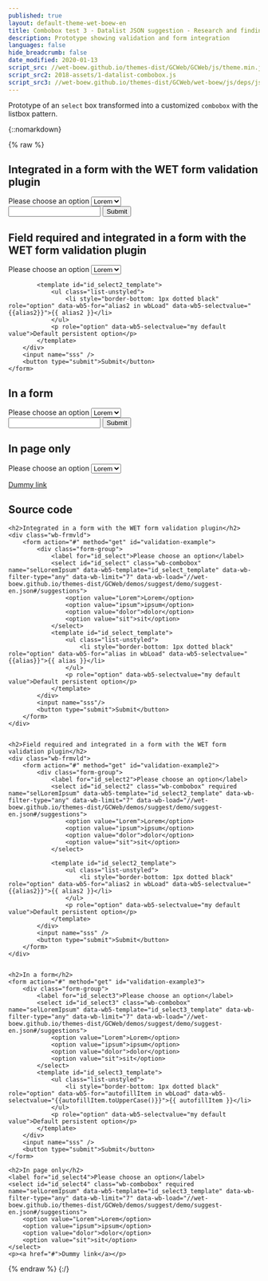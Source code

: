 ```yaml
---
published: true
layout: default-theme-wet-boew-en
title: Combobox test 3 - Datalist JSON suggestion - Research and finding
description: Prototype showing validation and form integration
languages: false
hide_breadcrumb: false
date_modified: 2020-01-13
script_src: //wet-boew.github.io/themes-dist/GCWeb/GCWeb/js/theme.min.js
script_src2: 2018-assets/1-datalist-combobox.js
script_src3: //wet-boew.github.io/themes-dist/GCWeb/wet-boew/js/deps/jsonpointer.js
---
```


Prototype of an ```select``` box transformed into a customized ```combobox``` with the listbox pattern.


{::nomarkdown}

{% raw %}

<div class="wb-prettify all-pre linenums"></div>

<style>

/* Overlay default style */
[role=listbox] {
	min-width: 230px;
	background: white;
	border: 1px solid #ccc;
	list-style: none;
	margin: 0;
	padding: 0;
	position: absolute;
	top: 1.7em;
	z-index: 9999;
	/* Note about z-index

	Ideally it should be set to 1, but the <footer id="wb-info"> has a z-index set to 5,
	 */
}

/* Active state style */
[role=option][aria-selected=true] {
	background: rgb(139, 189, 225);
}
[role=option]:hover {
	cursor: default;
}

/* Have the input and the overlay together */
.combobox-wrapper {
    display: inline-block;
    position: relative;
}

</style>

<h2>Integrated in a form with the WET form validation plugin</h2>
<div class="wb-frmvld">
	<form action="#" method="get" id="validation-example">
		<div class="form-group">
			<label for="id_select">Please choose an option</label>
			<select id="id_select" class="wb-combobox" name="selLoremIpsum" data-wb5-template="id_select_template" data-wb-filter-type="any" data-wb-limit="7" data-wb-load="//wet-boew.github.io/themes-dist/GCWeb/demos/suggest/demo/suggest-en.json#/suggestions">
				<option value="Lorem">Lorem</option>
				<option value="ipsum">ipsum</option>
				<option value="dolor">dolor</option>
				<option value="sit">sit</option>
			</select>
			<template id="id_select_template">
				<ul class="list-unstyled">
					<li style="border-bottom: 1px dotted black" role="option" data-wb5-for="alias in wbLoad" data-wb5-selectvalue="{{alias}}">{{ alias }}</li>
				</ul>
				<p role="option" data-wb5-selectvalue="my default value">Default persistent option</p>
			</template>
		</div>
		<input name="sss"/>
		<button type="submit">Submit</button>
	</form>
</div>


<h2>Field required and integrated in a form with the WET form validation plugin</h2>
<div class="wb-frmvld">
	<form action="#" method="get" id="validation-example2">
		<div class="form-group">
			<label for="id_select2">Please choose an option</label>
			<select id="id_select2" class="wb-combobox" required name="selLoremIpsum" data-wb5-template="id_select2_template" data-wb-filter-type="any" data-wb-limit="7" data-wb-load="//wet-boew.github.io/themes-dist/GCWeb/demos/suggest/demo/suggest-en.json#/suggestions">
				<option value="Lorem">Lorem</option>
				<option value="ipsum">ipsum</option>
				<option value="dolor">dolor</option>
				<option value="sit">sit</option>
			</select>

			<template id="id_select2_template">
				<ul class="list-unstyled">
					<li style="border-bottom: 1px dotted black" role="option" data-wb5-for="alias2 in wbLoad" data-wb5-selectvalue="{{alias2}}">{{ alias2 }}</li>
				</ul>
				<p role="option" data-wb5-selectvalue="my default value">Default persistent option</p>
			</template>
		</div>
		<input name="sss" />
		<button type="submit">Submit</button>
	</form>
</div>


<h2>In a form</h2>
<form action="#" method="get" id="validation-example3">
	<div class="form-group">
		<label for="id_select3">Please choose an option</label>
		<select id="id_select3" class="wb-combobox" name="selLoremIpsum" data-wb5-template="id_select3_template" data-wb-filter-type="any" data-wb-limit="7" data-wb-load="//wet-boew.github.io/themes-dist/GCWeb/demos/suggest/demo/suggest-en.json#/suggestions">
			<option value="Lorem">Lorem</option>
			<option value="ipsum">ipsum</option>
			<option value="dolor">dolor</option>
			<option value="sit">sit</option>
		</select>
		<template id="id_select3_template">
			<ul class="list-unstyled">
				<li style="border-bottom: 1px dotted black" role="option" data-wb5-for="autofillItem in wbLoad" data-wb5-selectvalue="{{autofillItem.toUpperCase()}}">{{ autofillItem }}</li>
			</ul>
			<p role="option" data-wb5-selectvalue="my default value">Default persistent option</p>
		</template>
	</div>
	<input name="sss" />
	<button type="submit">Submit</button>
</form>

<h2>In page only</h2>
<label for="id_select4">Please choose an option</label>
<select id="id_select4" class="wb-combobox" required name="selLoremIpsum" data-wb5-template="id_select3_template" data-wb-filter-type="any" data-wb-limit="7" data-wb-load="//wet-boew.github.io/themes-dist/GCWeb/demos/suggest/demo/suggest-en.json#/suggestions">
	<option value="Lorem">Lorem</option>
	<option value="ipsum">ipsum</option>
	<option value="dolor">dolor</option>
	<option value="sit">sit</option>
</select>
<p><a href="#">Dummy link</a></p>

<h2>Source code</h2>

<pre><code>&lt;h2&gt;Integrated in a form with the WET form validation plugin&lt;/h2&gt;
&lt;div class="wb-frmvld"&gt;
	&lt;form action="#" method="get" id="validation-example"&gt;
		&lt;div class="form-group"&gt;
			&lt;label for="id_select"&gt;Please choose an option&lt;/label&gt;
			&lt;select id="id_select" class="wb-combobox" name="selLoremIpsum" data-wb5-template="id_select_template" data-wb-filter-type="any" data-wb-limit="7" data-wb-load="//wet-boew.github.io/themes-dist/GCWeb/demos/suggest/demo/suggest-en.json#/suggestions"&gt;
				&lt;option value="Lorem"&gt;Lorem&lt;/option&gt;
				&lt;option value="ipsum"&gt;ipsum&lt;/option&gt;
				&lt;option value="dolor"&gt;dolor&lt;/option&gt;
				&lt;option value="sit"&gt;sit&lt;/option&gt;
			&lt;/select&gt;
			&lt;template id="id_select_template"&gt;
				&lt;ul class="list-unstyled"&gt;
					&lt;li style="border-bottom: 1px dotted black" role="option" data-wb5-for="alias in wbLoad" data-wb5-selectvalue="{{alias}}"&gt;{{ alias }}&lt;/li&gt;
				&lt;/ul&gt;
				&lt;p role="option" data-wb5-selectvalue="my default value"&gt;Default persistent option&lt;/p&gt;
			&lt;/template&gt;
		&lt;/div&gt;
		&lt;input name="sss"/&gt;
		&lt;button type="submit"&gt;Submit&lt;/button&gt;
	&lt;/form&gt;
&lt;/div&gt;


&lt;h2&gt;Field required and integrated in a form with the WET form validation plugin&lt;/h2&gt;
&lt;div class="wb-frmvld"&gt;
	&lt;form action="#" method="get" id="validation-example2"&gt;
		&lt;div class="form-group"&gt;
			&lt;label for="id_select2"&gt;Please choose an option&lt;/label&gt;
			&lt;select id="id_select2" class="wb-combobox" required name="selLoremIpsum" data-wb5-template="id_select2_template" data-wb-filter-type="any" data-wb-limit="7" data-wb-load="//wet-boew.github.io/themes-dist/GCWeb/demos/suggest/demo/suggest-en.json#/suggestions"&gt;
				&lt;option value="Lorem"&gt;Lorem&lt;/option&gt;
				&lt;option value="ipsum"&gt;ipsum&lt;/option&gt;
				&lt;option value="dolor"&gt;dolor&lt;/option&gt;
				&lt;option value="sit"&gt;sit&lt;/option&gt;
			&lt;/select&gt;

			&lt;template id="id_select2_template"&gt;
				&lt;ul class="list-unstyled"&gt;
					&lt;li style="border-bottom: 1px dotted black" role="option" data-wb5-for="alias2 in wbLoad" data-wb5-selectvalue="{{alias2}}"&gt;{{ alias2 }}&lt;/li&gt;
				&lt;/ul&gt;
				&lt;p role="option" data-wb5-selectvalue="my default value"&gt;Default persistent option&lt;/p&gt;
			&lt;/template&gt;
		&lt;/div&gt;
		&lt;input name="sss" /&gt;
		&lt;button type="submit"&gt;Submit&lt;/button&gt;
	&lt;/form&gt;
&lt;/div&gt;


&lt;h2&gt;In a form&lt;/h2&gt;
&lt;form action="#" method="get" id="validation-example3"&gt;
	&lt;div class="form-group"&gt;
		&lt;label for="id_select3"&gt;Please choose an option&lt;/label&gt;
		&lt;select id="id_select3" class="wb-combobox" name="selLoremIpsum" data-wb5-template="id_select3_template" data-wb-filter-type="any" data-wb-limit="7" data-wb-load="//wet-boew.github.io/themes-dist/GCWeb/demos/suggest/demo/suggest-en.json#/suggestions"&gt;
			&lt;option value="Lorem"&gt;Lorem&lt;/option&gt;
			&lt;option value="ipsum"&gt;ipsum&lt;/option&gt;
			&lt;option value="dolor"&gt;dolor&lt;/option&gt;
			&lt;option value="sit"&gt;sit&lt;/option&gt;
		&lt;/select&gt;
		&lt;template id="id_select3_template"&gt;
			&lt;ul class="list-unstyled"&gt;
				&lt;li style="border-bottom: 1px dotted black" role="option" data-wb5-for="autofillItem in wbLoad" data-wb5-selectvalue="{{autofillItem.toUpperCase()}}"&gt;{{ autofillItem }}&lt;/li&gt;
			&lt;/ul&gt;
			&lt;p role="option" data-wb5-selectvalue="my default value"&gt;Default persistent option&lt;/p&gt;
		&lt;/template&gt;
	&lt;/div&gt;
	&lt;input name="sss" /&gt;
	&lt;button type="submit"&gt;Submit&lt;/button&gt;
&lt;/form&gt;

&lt;h2&gt;In page only&lt;/h2&gt;
&lt;label for="id_select4"&gt;Please choose an option&lt;/label&gt;
&lt;select id="id_select4" class="wb-combobox" required name="selLoremIpsum" data-wb5-template="id_select3_template" data-wb-filter-type="any" data-wb-limit="7" data-wb-load="//wet-boew.github.io/themes-dist/GCWeb/demos/suggest/demo/suggest-en.json#/suggestions"&gt;
	&lt;option value="Lorem"&gt;Lorem&lt;/option&gt;
	&lt;option value="ipsum"&gt;ipsum&lt;/option&gt;
	&lt;option value="dolor"&gt;dolor&lt;/option&gt;
	&lt;option value="sit"&gt;sit&lt;/option&gt;
&lt;/select&gt;
&lt;p&gt;&lt;a href="#"&gt;Dummy link&lt;/a&gt;&lt;/p&gt;</code></pre>

{% endraw %}
{:/}
